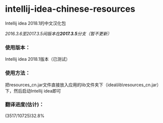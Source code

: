# intellij-idea-chinese-resources
Intellij idea 2018.1的中文汉化包

*2016.3.6至2017.3.5间版本在**2017.3.5**分支（暂不更新）*

### 使用版本：  
Intellij idea 2018.1版本（已测试）  

### 使用方法：  
把resources_cn.jar文件直接放入应用的lib文件夹下（idea\lib\resources_cn.jar）下，然后启动Intellij idea即可

### 翻译进度(估计)：  
(3517/10725)32.8%
